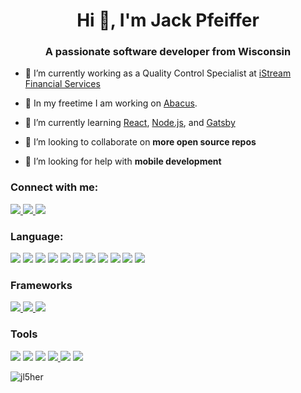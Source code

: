 <h1 align="center">Hi 👋, I'm Jack Pfeiffer</h1>
<h3 align="center">A passionate software developer from Wisconsin</h3>

- 💼 I’m currently working as a Quality Control Specialist at [iStream Financial Services](https://www.istreamfs.com/)

- 🔭 In my freetime I am working on [Abacus](https://github.com/acm-mu/abacus).

- 🌱 I’m currently learning [React](https://reactjs.org/), [Node.js](https://nodejs.org/), and
[Gatsby](https://www.gatsbyjs.com/)

- 👯 I’m looking to collaborate on **more open source repos**

- 🤝 I’m looking for help with **mobile development**

### Connect with me:

<p align="left">
  <a href="https://linkedin.com/in/pfeifferj" target="_blank">
    <img src="https://img.shields.io/badge/Linked_In-006192?style=for-the-badge&logo=linkedin&logoColor=white" />
  </a>
  <a href="https://stackoverflow.com/users/jack-pfeiffer" target="_blank">
    <img
      src="https://img.shields.io/badge/StackOverflow-D64A17?style=for-the-badge&logo=stackoverflow&logoColor=white" />
  </a>
  <a href="mailto:pfeiffer.jack@yahoo.com" target="_blank">
    <img src="https://img.shields.io/badge/Email-00AFF0?style=for-the-badge&logo=Mail.RU&logoColor=white" />
  </a>
</p>

### Language:

<p align="left">
  <img src="https://img.shields.io/badge/Java-D64A17?style=for-the-badge&logo=java&logoColor=white" />
  <img src="https://img.shields.io/badge/Python-3776AB?style=for-the-badge&logo=python&logoColor=white" />
  <img src="https://img.shields.io/badge/C-3949ab?style=for-the-badge&logo=c&logoColor=white" />
  <img src="https://img.shields.io/badge/Javascript-F7DF1E?style=for-the-badge&logo=javascript&logoColor=white" />
  <img src="https://img.shields.io/badge/TypeScript-3178C6?style=for-the-badge&logo=typescript&logoColor=white" />
  <img src="https://img.shields.io/badge/CSS3-1572B6?style=for-the-badge&logo=css3&logoColor=white" />
  <img src="https://img.shields.io/badge/HTML5-E34F26?style=for-the-badge&logo=html5&logoColor=white" />
  <img src="https://img.shields.io/badge/PHP-777BB4?style=for-the-badge&logo=php&logoColor=white" />
  <img src="https://img.shields.io/badge/PostgresQL-336791?style=for-the-badge&logo=PostgresQL&logoColor=white" />
  <img src="https://img.shields.io/badge/MySQL-4479A1?style=for-the-badge&logo=mysql&logoColor=white" />
  <img src="https://img.shields.io/badge/Shell-4EAA25?style=for-the-badge&logo=gnu-bash&logoColor=white" />
</p>

### Frameworks

<p align="left">
  <a href="https://nodejs.org/" target="_blank">
    <img src="https://img.shields.io/badge/Node.JS-339933?style=for-the-badge&logo=node.js&logoColor=white" />
  </a>
  <a href="https://reactjs.org/" target="_blank">
    <img src="https://img.shields.io/badge/React-000000?style=for-the-badge&logo=react&logoColor=61DAFB" />
  </a>
  <a href="https://flask.palletsprojects.com/" target="_blank">
    <img src="https://img.shields.io/badge/Flask-000000?style=for-the-badge&logo=flask&logoColor=white" />
  </a>
</p>

### Tools

<p align="left">
  <img src="https://img.shields.io/badge/git-F05032?style=for-the-badge&logo=git&logoColor=white" />
  <img src="https://img.shields.io/badge/Docker-2496ed?style=for-the-badge&logo=docker&logoColor=white" />
  <img
    src="https://img.shields.io/badge/Visual_Studio_Code-007ACC?style=for-the-badge&logo=visual-studio-code&logoColor=white" />
  <a href="https://www.mongodb.com/" target="_blank">
    <img src="https://img.shields.io/badge/Mongodb-47A248?style=for-the-badge&logo=mongodb&logoColor=white" />
  </a>
  <img src="https://img.shields.io/badge/Amazon_AWS-D64A17?style=for-the-badge&logo=amazon-aws&logoColor=white" />
  <img src="https://img.shields.io/badge/LINUX-FCC624?style=for-the-badge&logo=LINUX&logoColor=white" />
</p>

<img src="https://komarev.com/ghpvc/?username=jl5her" alt="jl5her" />